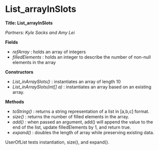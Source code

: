 # List_arrayInSlots
**Title: List_arrayInSlots**

*Partners: Kyle Sacks and Amy Lei*



**Fields**
- *refArray* : holds an array of integers
- *filledElements* : holds an integer to describe the number of non-null elements in the array



**Constructors**
- *List_inArraySlots()* : instantiates an array of length 10
- *List_inArraySlots(int[] a)* : instantiates an array based on an existing array. 



**Methods** 
- *toString()* : returns a string representation of a list in [a,b,c] format.
- *size()* : returns the number of filled elements in the array.
- *add()* : when passed an argument, add() will append the value to the end of the list, update filledElements by 1, and return true. 
- *expand()* : doubles the length of array while preserving existing data.

UserOfList tests instantiation, size(), and expand().
